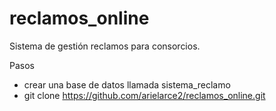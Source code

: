 # reclamos_online
Sistema de gestión reclamos para consorcios.

Pasos
- crear una base de datos llamada sistema_reclamo
- git clone https://github.com/arielarce2/reclamos_online.git
